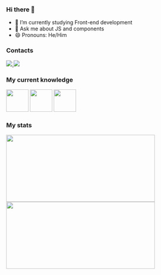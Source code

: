 ### Hi there 👋

- 🔭 I’m currently studying Front-end development
- 💬 Ask me about JS and components
- 😄 Pronouns: He/Him

### Contacts

<div>
  <a href="https://linkedin.com/in/ramon-pilon" target="_blank">
    <img src="https://img.shields.io/badge/LinkedIn-0077B5?style=for-the-badge&logo=linkedin&logoColor=white" />
  </a>
  <a href="https://instragram.com/ramones.bp" target="_blank">
    <img src="https://img.shields.io/badge/Instagram-E4405F?style=for-the-badge&logo=instagram&logoColor=white" />
  </a>
</div>

### My current knowledge

<div>
   <img src="https://cdn.jsdelivr.net/gh/devicons/devicon/icons/javascript/javascript-original.svg" width="60"/>
   <img src="https://cdn.jsdelivr.net/gh/devicons/devicon/icons/react/react-original.svg" width="60"/>  
   <img src="https://cdn.jsdelivr.net/gh/devicons/devicon/icons/typescript/typescript-original.svg" width="60"/>
</div>


### My stats

<div>
  <a href="https://github.com/rapilon">
    <img height="180em" width="400" src="https://github-readme-stats.vercel.app/api/top-langs/?username=rapilon&layout=compact&langs_count=7&theme=dark"/>
    <img height="180em" width="400" src="https://github-readme-stats.vercel.app/api?username=rapilon&show_icons=true&theme=dark&include_all_commits=true&count_private=true"/>
  </a>
</div>


